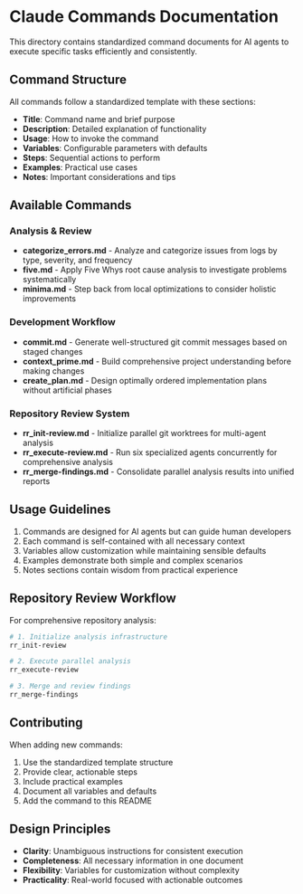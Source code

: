 # Claude Commands Documentation

This directory contains standardized command documents for AI agents to execute specific tasks efficiently and consistently.

## Command Structure

All commands follow a standardized template with these sections:
- **Title**: Command name and brief purpose
- **Description**: Detailed explanation of functionality
- **Usage**: How to invoke the command
- **Variables**: Configurable parameters with defaults
- **Steps**: Sequential actions to perform
- **Examples**: Practical use cases
- **Notes**: Important considerations and tips

## Available Commands

### Analysis & Review
- **categorize_errors.md** - Analyze and categorize issues from logs by type, severity, and frequency
- **five.md** - Apply Five Whys root cause analysis to investigate problems systematically
- **minima.md** - Step back from local optimizations to consider holistic improvements

### Development Workflow
- **commit.md** - Generate well-structured git commit messages based on staged changes
- **context_prime.md** - Build comprehensive project understanding before making changes
- **create_plan.md** - Design optimally ordered implementation plans without artificial phases

### Repository Review System
- **rr_init-review.md** - Initialize parallel git worktrees for multi-agent analysis
- **rr_execute-review.md** - Run six specialized agents concurrently for comprehensive analysis
- **rr_merge-findings.md** - Consolidate parallel analysis results into unified reports

## Usage Guidelines

1. Commands are designed for AI agents but can guide human developers
2. Each command is self-contained with all necessary context
3. Variables allow customization while maintaining sensible defaults
4. Examples demonstrate both simple and complex scenarios
5. Notes sections contain wisdom from practical experience

## Repository Review Workflow

For comprehensive repository analysis:
```bash
# 1. Initialize analysis infrastructure
rr_init-review

# 2. Execute parallel analysis
rr_execute-review

# 3. Merge and review findings
rr_merge-findings
```

## Contributing

When adding new commands:
1. Use the standardized template structure
2. Provide clear, actionable steps
3. Include practical examples
4. Document all variables and defaults
5. Add the command to this README

## Design Principles

- **Clarity**: Unambiguous instructions for consistent execution
- **Completeness**: All necessary information in one document
- **Flexibility**: Variables for customization without complexity
- **Practicality**: Real-world focused with actionable outcomes